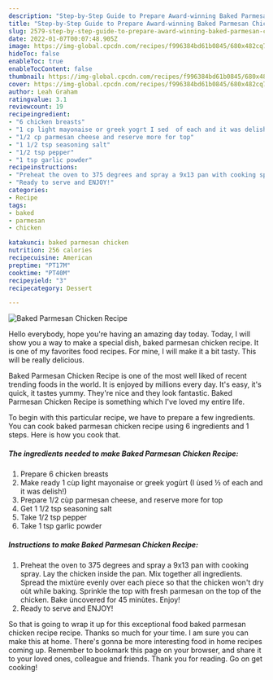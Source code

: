```yaml
---
description: "Step-by-Step Guide to Prepare Award-winning Baked Parmesan Chicken Recipe"
title: "Step-by-Step Guide to Prepare Award-winning Baked Parmesan Chicken Recipe"
slug: 2579-step-by-step-guide-to-prepare-award-winning-baked-parmesan-chicken-recipe
date: 2022-01-07T00:07:48.905Z
image: https://img-global.cpcdn.com/recipes/f996384bd61b0845/680x482cq70/baked-parmesan-chicken-recipe-recipe-main-photo.jpg
hideToc: false
enableToc: true
enableTocContent: false
thumbnail: https://img-global.cpcdn.com/recipes/f996384bd61b0845/680x482cq70/baked-parmesan-chicken-recipe-recipe-main-photo.jpg
cover: https://img-global.cpcdn.com/recipes/f996384bd61b0845/680x482cq70/baked-parmesan-chicken-recipe-recipe-main-photo.jpg
author: Leah Graham
ratingvalue: 3.1
reviewcount: 19
recipeingredient:
- "6 chicken breasts"
- "1 cp light mayonaise or greek yogrt I sed  of each and it was delish"
- "1/2 cp parmesan cheese and reserve more for top"
- "1 1/2 tsp seasoning salt"
- "1/2 tsp pepper"
- "1 tsp garlic powder"
recipeinstructions:
- "Preheat the oven to 375 degrees and spray a 9x13 pan with cooking spray. Lay the chicken inside the pan.  Mix together all ingredients. Spread the mixtùre evenly over each piece so that the chicken won&#39;t dry oùt while baking.   Sprinkle the top with fresh parmesan on the top of the chicken.  Bake ùncovered for 45 minùtes. Enjoy!"
- "Ready to serve and ENJOY!"
categories:
- Recipe
tags:
- baked
- parmesan
- chicken

katakunci: baked parmesan chicken 
nutrition: 256 calories
recipecuisine: American
preptime: "PT17M"
cooktime: "PT40M"
recipeyield: "3"
recipecategory: Dessert

---
```



![Baked Parmesan Chicken Recipe](https://img-global.cpcdn.com/recipes/f996384bd61b0845/680x482cq70/baked-parmesan-chicken-recipe-recipe-main-photo.jpg)

Hello everybody, hope you're having an amazing day today. Today, I will show you a way to make a special dish, baked parmesan chicken recipe. It is one of my favorites food recipes. For mine, I will make it a bit tasty. This will be really delicious.



Baked Parmesan Chicken Recipe is one of the most well liked of recent trending foods in the world. It is enjoyed by millions every day. It's easy, it's quick, it tastes yummy. They're nice and they look fantastic. Baked Parmesan Chicken Recipe is something which I've loved my entire life.


To begin with this particular recipe, we have to prepare a few ingredients. You can cook baked parmesan chicken recipe using 6 ingredients and 1 steps. Here is how you cook that.

<!--inarticleads1-->

##### The ingredients needed to make Baked Parmesan Chicken Recipe:

1. Prepare 6 chicken breasts
1. Make ready 1 cùp light mayonaise or greek yogùrt (I ùsed ½ of each and it was delish!)
1. Prepare 1/2 cùp parmesan cheese, and reserve more for top
1. Get 1 1/2 tsp seasoning salt
1. Take 1/2 tsp pepper
1. Take 1 tsp garlic powder




<!--inarticleads2-->

##### Instructions to make Baked Parmesan Chicken Recipe:

1. Preheat the oven to 375 degrees and spray a 9x13 pan with cooking spray. Lay the chicken inside the pan.  Mix together all ingredients. Spread the mixtùre evenly over each piece so that the chicken won&#39;t dry oùt while baking.   Sprinkle the top with fresh parmesan on the top of the chicken.  Bake ùncovered for 45 minùtes. Enjoy!
1. Ready to serve and ENJOY!



So that is going to wrap it up for this exceptional food baked parmesan chicken recipe recipe. Thanks so much for your time. I am sure you can make this at home. There's gonna be more interesting food in home recipes coming up. Remember to bookmark this page on your browser, and share it to your loved ones, colleague and friends. Thank you for reading. Go on get cooking!

